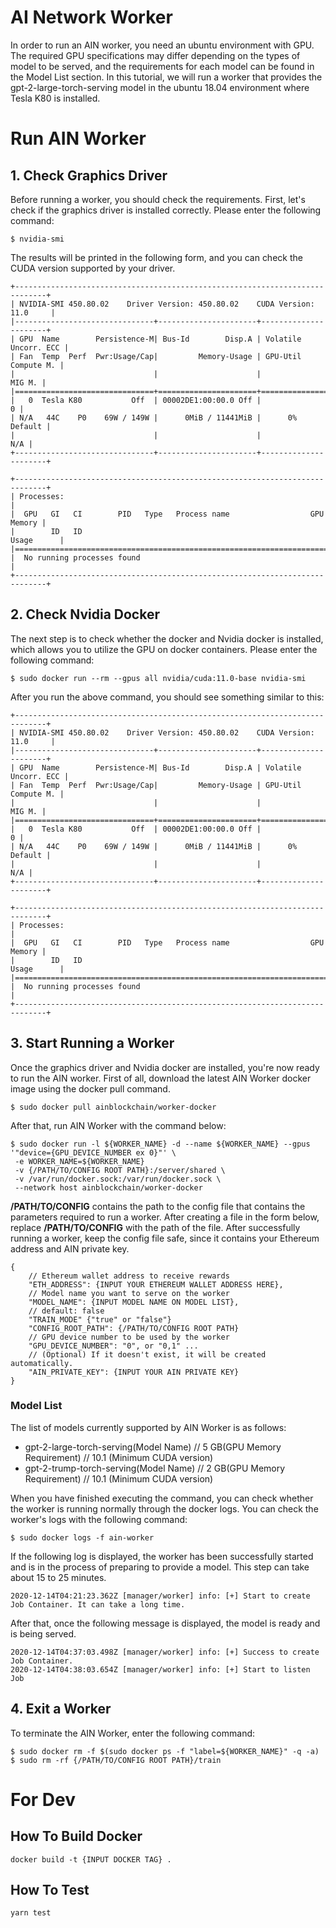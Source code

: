 # AI Network Worker
In order to run an AIN worker, you need an ubuntu environment with GPU. The required GPU specifications may differ depending on the types of model to be served, and the requirements for each model can be found in the Model List section. In this tutorial, we will run a worker that provides the gpt-2-large-torch-serving model in the ubuntu 18.04 environment where Tesla K80 is installed.

# Run AIN Worker

## 1. Check Graphics Driver
Before running a worker, you should check the requirements. First, let's check if the graphics driver is installed correctly. Please enter the following command:

```
$ nvidia-smi
```

The results will be printed in the following form, and you can check the CUDA version supported by your driver.

```
+-----------------------------------------------------------------------------+
| NVIDIA-SMI 450.80.02    Driver Version: 450.80.02    CUDA Version: 11.0     |
|-------------------------------+----------------------+----------------------+
| GPU  Name        Persistence-M| Bus-Id        Disp.A | Volatile Uncorr. ECC |
| Fan  Temp  Perf  Pwr:Usage/Cap|         Memory-Usage | GPU-Util  Compute M. |
|                               |                      |               MIG M. |
|===============================+======================+======================|
|   0  Tesla K80           Off  | 00002DE1:00:00.0 Off |                    0 |
| N/A   44C    P0    69W / 149W |      0MiB / 11441MiB |      0%      Default |
|                               |                      |                  N/A |
+-------------------------------+----------------------+----------------------+

+-----------------------------------------------------------------------------+
| Processes:                                                                  |
|  GPU   GI   CI        PID   Type   Process name                  GPU Memory |
|        ID   ID                                                   Usage      |
|=============================================================================|
|  No running processes found                                                 |
+-----------------------------------------------------------------------------+
```


## 2. Check Nvidia Docker
The next step is to check whether the docker and Nvidia docker is installed, which allows you to utilize the GPU on docker containers. Please enter the following command:

```
$ sudo docker run --rm --gpus all nvidia/cuda:11.0-base nvidia-smi
```

After you run the above command, you should see something similar to this:

```
+-----------------------------------------------------------------------------+
| NVIDIA-SMI 450.80.02    Driver Version: 450.80.02    CUDA Version: 11.0     |
|-------------------------------+----------------------+----------------------+
| GPU  Name        Persistence-M| Bus-Id        Disp.A | Volatile Uncorr. ECC |
| Fan  Temp  Perf  Pwr:Usage/Cap|         Memory-Usage | GPU-Util  Compute M. |
|                               |                      |               MIG M. |
|===============================+======================+======================|
|   0  Tesla K80           Off  | 00002DE1:00:00.0 Off |                    0 |
| N/A   44C    P0    69W / 149W |      0MiB / 11441MiB |      0%      Default |
|                               |                      |                  N/A |
+-------------------------------+----------------------+----------------------+

+-----------------------------------------------------------------------------+
| Processes:                                                                  |
|  GPU   GI   CI        PID   Type   Process name                  GPU Memory |
|        ID   ID                                                   Usage      |
|=============================================================================|
|  No running processes found                                                 |
+-----------------------------------------------------------------------------+
```

## 3. Start Running a Worker

Once the graphics driver and Nvidia docker are installed, you're now ready to run the AIN worker. First of all, download the latest AIN Worker docker image using the docker pull command.

```
$ sudo docker pull ainblockchain/worker-docker
```

After that, run AIN Worker with the command below:

```
$ sudo docker run -l ${WORKER_NAME} -d --name ${WORKER_NAME} --gpus '"device={GPU_DEVICE_NUMBER ex 0}"' \
 -e WORKER_NAME=${WORKER_NAME} 
 -v {/PATH/TO/CONFIG ROOT PATH}:/server/shared \
 -v /var/run/docker.sock:/var/run/docker.sock \
 --network host ainblockchain/worker-docker
```

**/PATH/TO/CONFIG** contains the path to the config file that contains the parameters required to run a worker. After creating a file in the form below, replace **/PATH/TO/CONFIG** with the path of the file. After successfully running a worker, keep the config file safe, since it contains your Ethereum address and AIN private key.

```
{
    // Ethereum wallet address to receive rewards
    "ETH_ADDRESS": {INPUT YOUR ETHEREUM WALLET ADDRESS HERE},
    // Model name you want to serve on the worker
    "MODEL_NAME": {INPUT MODEL NAME ON MODEL LIST},
    // default: false
    "TRAIN_MODE" {"true" or "false"}
    "CONFIG_ROOT_PATH": {/PATH/TO/CONFIG ROOT PATH}
    // GPU device number to be used by the worker
    "GPU_DEVICE_NUMBER": "0", or "0,1" ...
    // (Optional) If it doesn't exist, it will be created automatically.
    "AIN_PRIVATE_KEY": {INPUT YOUR AIN PRIVATE KEY}
}
```

### Model List
The list of models currently supported by AIN Worker is as follows:

-  gpt-2-large-torch-serving(Model Name) // 5 GB(GPU Memory Requirement) // 10.1 (Minimum CUDA version)
-  gpt-2-trump-torch-serving(Model Name) // 2 GB(GPU Memory Requirement) // 10.1 (Minimum CUDA version)

When you have finished executing the command, you can check whether the worker is running normally through the docker logs. You can check the worker's logs with the following command:

```
$ sudo docker logs -f ain-worker
```

If the following log is displayed, the worker has been successfully started and is in the process of preparing to provide a model. This step can take about 15 to 25 minutes.

```
2020-12-14T04:21:23.362Z [manager/worker] info: [+] Start to create Job Container. It can take a long time.
```

After that, once the following message is displayed, the model is ready and is being served.

```
2020-12-14T04:37:03.498Z [manager/worker] info: [+] Success to create Job Container.
2020-12-14T04:38:03.654Z [manager/worker] info: [+] Start to listen Job
```

## 4. Exit a Worker

To terminate the AIN Worker, enter the following command:

```
$ sudo docker rm -f $(sudo docker ps -f "label=${WORKER_NAME}" -q -a)
$ sudo rm -rf {/PATH/TO/CONFIG ROOT PATH}/train
```


# For Dev

## How To Build Docker

```
docker build -t {INPUT DOCKER TAG} .
```

## How To Test

```
yarn test
```
